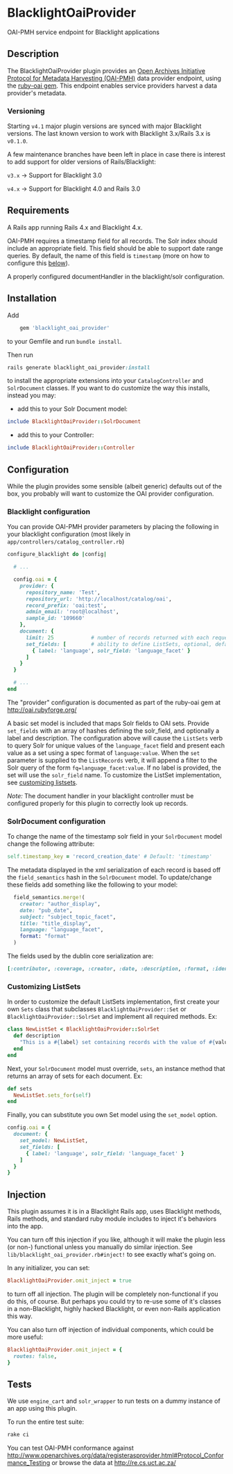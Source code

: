 # BlacklightOaiProvider
OAI-PMH service endpoint for Blacklight applications

## Description
The BlacklightOaiProvider plugin provides an [Open Archives Initiative Protocol for Metadata Harvesting (OAI-PMH)](http://www.openarchives.org/pmh/) data provider endpoint, using the [ruby-oai gem](https://github.com/code4lib/ruby-oai). This endpoint enables service providers harvest a data provider's metadata.

### Versioning
Starting `v4.1` major plugin versions are synced with major Blacklight versions. The last known version to work with Blacklight 3.x/Rails 3.x is `v0.1.0`.

A few maintenance branches have been left in place in case there is interest to add support for older versions of Rails/Blacklight:

`v3.x` -> Support for Blacklight 3.0

`v4.x` -> Support for Blacklight 4.0 and Rails 3.0

## Requirements
A Rails app running Rails 4.x and Blacklight 4.x.

OAI-PMH requires a timestamp field for all records. The Solr index should include an appropriate field. This field should be able to support date range queries. By default, the name of this field is `timestamp` (more on how to configure this [below](#solrdocument-configuration)).

A properly configured documentHandler in the blacklight/solr configuration.

## Installation

Add

```ruby
    gem 'blacklight_oai_provider'
```

to your Gemfile and run `bundle install`.

Then run
```ruby
rails generate blacklight_oai_provider:install
```
to install the appropriate extensions into your `CatalogController` and `SolrDocument` classes. If you want to do customize the way this installs, instead you may:

- add this to your Solr Document model:
```ruby
include BlacklightOaiProvider::SolrDocument
```
- add this to your Controller:
```ruby
include BlacklightOaiProvider::Controller
```

## Configuration

While the plugin provides some sensible (albeit generic) defaults out of the box, you probably will want to customize the OAI provider configuration.

### Blacklight configuration
You can provide OAI-PMH provider parameters by placing the following in your blacklight configuration (most likely in `app/controllers/catalog_controller.rb`)

```ruby
configure_blacklight do |config|

  # ...

  config.oai = {
    provider: {
      repository_name: 'Test',
      repository_url: 'http://localhost/catalog/oai',
      record_prefix: 'oai:test',
      admin_email: 'root@localhost',
      sample_id: '109660'
    },
    document: {
      limit: 25            # number of records returned with each request, default: 15
      set_fields: [        # ability to define ListSets, optional, default: nil
        { label: 'language', solr_field: 'language_facet' }
      ]
    }
  }

  # ...
end
```

The "provider" configuration is documented as part of the ruby-oai gem at http://oai.rubyforge.org/

A basic set model is included that maps Solr fields to OAI sets. Provide `set_fields` with an array of hashes defining the solr_field, and optionally a label and description. The configuration above will cause the `ListSets` verb to query Solr for unique values of the `language_facet` field and present each value as a set using a spec format of `language:value`. When the `set` parameter is supplied to the `ListRecords` verb, it will append a filter to the Solr query of the form `fq=language_facet:value`. If no label is provided, the set will use the `solr_field` name. To customize the ListSet implementation, see [customizing listsets](#customizing-listsets).

_Note:_ The document handler in your blacklight controller must be configured properly for this plugin to correctly look up records.

### SolrDocument configuration
To change the name of the timestamp solr field in your `SolrDocument` model change the following attribute:
```ruby
self.timestamp_key = 'record_creation_date' # Default: 'timestamp'
```

The metadata displayed in the xml serialization of each record is based off the `field_semantics` hash in the `SolrDocument` model. To update/change these fields add something like the following to your model:

```ruby
  field_semantics.merge!(
    creator: "author_display",
    date: "pub_date",
    subject: "subject_topic_facet",
    title: "title_display",
    language: "language_facet",
    format: "format"
  )
```
The fields used by the dublin core serialization are:
```ruby
[:contributor, :coverage, :creator, :date, :description, :format, :identifier, :language, :publisher, :relation, :rights, :source, :subject, :title, :type]
```

### Customizing ListSets
In order to customize the default ListSets implementation, first create your own `Sets` class that subclasses `BlacklightOaiProvider::Set` or `BlacklightOaiProvider::SolrSet` and implement all required methods. Ex:
```ruby
class NewListSet < BlacklightOaiProvider::SolrSet
  def description
    "This is a #{label} set containing records with the value of #{value}."
  end
end
```

Next, your `SolrDocument` model must override, `sets`, an instance method that returns an array of sets for each document. Ex:
```ruby
def sets
  NewListSet.sets_for(self)
end
```

Finally, you can substitute you own Set model using the `set_model` option.
```ruby
config.oai = {
  document: {
    set_model: NewListSet,
    set_fields: [
      { label: 'language', solr_field: 'language_facet' }
    ]
  }
}
```
## Injection
This plugin assumes it is in a Blacklight Rails app, uses Blacklight methods, Rails methods, and standard ruby module includes to inject it's behaviors into the app.

You can turn off this injection if you like, although it will make the plugin less (or non-) functional unless you manually do similar injection. See `lib/blacklight_oai_provider.rb#inject!` to see exactly what's going on.

In any initializer, you can set:
```ruby
BlacklightOaiProvider.omit_inject = true
```
to turn off all injection. The plugin will be completely non-functional if you do this, of course. But perhaps you could try to re-use some of it's classes in a non-Blacklight, highly hacked Blacklight, or even non-Rails application this way.

You can also turn off injection of individual components, which could be more useful:
```ruby
BlacklightOaiProvider.omit_inject = {
  routes: false,
}
```
## Tests
We use `engine_cart` and `solr_wrapper` to run tests on a dummy instance of an app using this plugin.

To run the entire test suite:
```ruby
rake ci
```

You can test OAI-PMH conformance against http://www.openarchives.org/data/registerasprovider.html#Protocol_Conformance_Testing or browse the data at http://re.cs.uct.ac.za/
